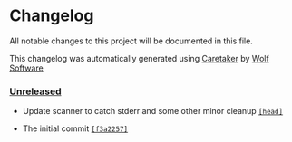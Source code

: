 # Changelog

All notable changes to this project will be documented in this file.


This changelog was automatically generated using [Caretaker](https://github.com/DevelopersToolbox/caretaker) by [Wolf Software](https://github.com/WolfSoftware)

### [Unreleased](https://github.com/TravisToolbox/php-lint/compare/v0.1.0...HEAD)

- Update scanner to catch stderr and some other minor cleanup [`[head]`](https://github.com/TravisToolbox/php-lint/commit/)

- The initial commit [`[f3a2257]`](https://github.com/TravisToolbox/php-lint/commit/f3a2257f635d61620cd2b718c85b6df4453da304)

